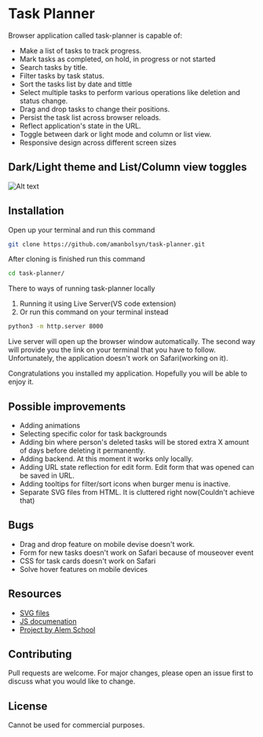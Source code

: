 # Task Planner

Browser application called task-planner is capable of: 

+ Make a list of tasks to track progress.
+ Mark tasks as completed, on hold, in progress or not started
+ Search tasks by title.
+ Filter tasks by task status.
+ Sort the tasks list by date and tittle 
+ Select multiple tasks to perform various operations like deletion and status change.
+ Drag and drop tasks to change their positions.
+ Persist the task list across browser reloads.
+ Reflect application's state in the URL.
+ Toggle between dark or light mode and column or list view.
+ Responsive design across different screen sizes


## Dark/Light theme and List/Column view toggles 
![Alt text](https://media1.giphy.com/media/v1.Y2lkPTc5MGI3NjExYXFmYnkyOWNpMjkyOTcxeXFsamNtMHZqMTBrcnRlN3RoNTVraGkwMyZlcD12MV9pbnRlcm5hbF9naWZfYnlfaWQmY3Q9Zw/1rh2S8Z98NkZql7xRc/giphy.gif)


## Installation

Open up your terminal and run this command 
```bash
git clone https://github.com/amanbolsyn/task-planner.git
```

After cloning is finished run this command
```bash
cd task-planner/
```

There to ways of running task-planner locally
1. Running it using Live Server(VS code extension)
2. Or run this command on your terminal instead

```bash
python3 -m http.server 8000
```

Live server will open up the browser window automatically. The second way will provide you the link on your terminal that you have to follow. Unfortunately, the application doesn't work on Safari(working on it). 

Congratulations you installed my application. Hopefully you will be able to enjoy it. 

## Possible improvements 

+ Adding animations
+ Selecting specific color for task backgrounds 
+ Adding bin where person's deleted tasks will be stored extra X amount of days before deleting it permanently.
+ Adding backend. At this moment it works only locally.
+ Adding URL state reflection for edit form. Edit form that was opened can be saved in URL. 
+ Adding tooltips for filter/sort icons when burger menu is inactive.
+ Separate SVG files from HTML. It is cluttered right now(Couldn't achieve that)

## Bugs 

+ Drag and drop feature on mobile devise doesn't work.
+ Form for new tasks doesn't work on Safari because of mouseover event
+ CSS for task cards doesn't work on Safari 
+ Solve hover features on mobile devices


## Resources 

+ [SVG files](https://www.svgrepo.com)
+ [JS documenation](https://developer.mozilla.org/en-US/docs/Web/JavaScript)
+ [Project by Alem School](https://alem.school)

## Contributing

Pull requests are welcome. For major changes, please open an issue first
to discuss what you would like to change.

## License

Cannot be used for commercial purposes.